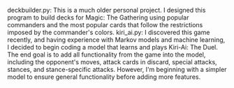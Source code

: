 deckbuilder.py: This is a much older personal project. I designed this program to build decks for Magic: The Gathering using popular commanders and the most popular cards that follow the restrictions imposed by the commander's colors.
kiri_ai.py: I discovered this game recently, and having experience with Markov models and machine learning, I decided to begin coding a model that learns and plays Kiri-Ai: The Duel. The end goal is to add all functionality from the game into the model, including the opponent's moves, attack cards in discard, special attacks, stances, and stance-specific attacks. However, I'm beginning with a simpler model to ensure general functionality before adding more features.
